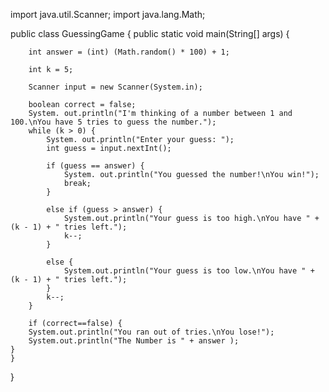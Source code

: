 
import java.util.Scanner;
import java.lang.Math;

public class GuessingGame {
    public static void main(String[] args) {

        int answer = (int) (Math.random() * 100) + 1;

        int k = 5;

        Scanner input = new Scanner(System.in);

        boolean correct = false;
        System. out.println("I'm thinking of a number between 1 and 100.\nYou have 5 tries to guess the number.");
        while (k > 0) {
            System. out.println("Enter your guess: ");
            int guess = input.nextInt();

            if (guess == answer) {
                System. out.println("You guessed the number!\nYou win!");
                break;
            }

            else if (guess > answer) {
                System.out.println("Your guess is too high.\nYou have " + (k - 1) + " tries left.");
                k--;
            }

            else {
                System.out.println("Your guess is too low.\nYou have " + (k - 1) + " tries left.");
            }
            k--;
        }

		if (correct==false) {
        System.out.println("You ran out of tries.\nYou lose!");
        System.out.println("The Number is " + answer );
    }
    }
}

